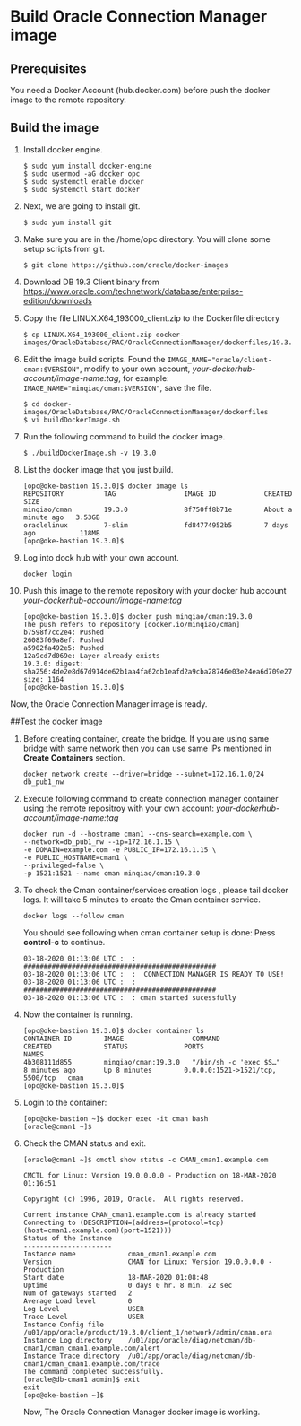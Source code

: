 # Build Oracle Connection Manager image

## Prerequisites

You need a Docker Account (hub.docker.com) before push the docker image to the remote repository.

## Build the image

1. Install docker engine.

   ```
   $ sudo yum install docker-engine
   $ sudo usermod -aG docker opc
   $ sudo systemctl enable docker
   $ sudo systemctl start docker
   ```

2. Next, we are going to install git.

   ```
   $ sudo yum install git
   ```

3. Make sure you are in the /home/opc directory. You will clone some setup scripts from git.

   ```
   $ git clone https://github.com/oracle/docker-images
   ```

4. Download DB 19.3 Client binary from https://www.oracle.com/technetwork/database/enterprise-edition/downloads

5. Copy the file LINUX.X64_193000_client.zip to the Dockerfile directory

   ```
   $ cp LINUX.X64_193000_client.zip docker-images/OracleDatabase/RAC/OracleConnectionManager/dockerfiles/19.3.0/
   ```

6. Edit the image build scripts. Found the ```IMAGE_NAME="oracle/client-cman:$VERSION"```, modify to  your own account,  *your-dockerhub-account/image-name:tag*, for example: ```IMAGE_NAME="minqiao/cman:$VERSION"```, save the file.

   ```
   $ cd docker-images/OracleDatabase/RAC/OracleConnectionManager/dockerfiles
   $ vi buildDockerImage.sh
   ```

7. Run the following command to build the docker image.

   ```
   $ ./buildDockerImage.sh -v 19.3.0
   ```

8. List the docker image that you just build.

   ```
   [opc@oke-bastion 19.3.0]$ docker image ls
   REPOSITORY          TAG                 IMAGE ID            CREATED              SIZE
   minqiao/cman        19.3.0              8f750ff8b71e        About a minute ago   3.53GB
   oraclelinux         7-slim              fd84774952b5        7 days ago           118MB
   [opc@oke-bastion 19.3.0]$ 
   ```

9. Log into dock hub with your own account.

   ```
   docker login
   ```

10. Push this image to the remote repository with your docker hub account *your-dockerhub-account/image-name:tag*

    ```
    [opc@oke-bastion 19.3.0]$ docker push minqiao/cman:19.3.0
    The push refers to repository [docker.io/minqiao/cman]
    b7598f7cc2e4: Pushed 
    26083f69a8ef: Pushed 
    a5902fa492e5: Pushed 
    12a9cd7d069e: Layer already exists 
    19.3.0: digest: sha256:4de2e8d67d914de62b1aa4fa62db1eafd2a9cba28746e03e24ea6d709e272839 size: 1164
    [opc@oke-bastion 19.3.0]$
    ```

Now, the Oracle Connection Manager image is ready.

##Test the docker image

1. Before creating container, create the bridge. If you are using same bridge with same network then you can use same IPs mentioned in **Create Containers** section.

   ```
   docker network create --driver=bridge --subnet=172.16.1.0/24 db_pub1_nw
   ```
   
3. Execute following command  to create connection manager container using the remote repositroy with your own account: *your-dockerhub-account/image-name:tag*

   ```
   docker run -d --hostname cman1 --dns-search=example.com \
   --network=db_pub1_nw --ip=172.16.1.15 \
   -e DOMAIN=example.com -e PUBLIC_IP=172.16.1.15 \
   -e PUBLIC_HOSTNAME=cman1 \
   --privileged=false \
   -p 1521:1521 --name cman minqiao/cman:19.3.0
   ```

4. To check the Cman container/services creation logs , please tail docker logs. It will take 5 minutes to create the Cman container service.

   ```
   docker logs --follow cman
   ```

   You should see following when cman container setup is done:  Press **control-c** to continue.

   ```
   03-18-2020 01:13:06 UTC :  : ################################################
   03-18-2020 01:13:06 UTC :  :  CONNECTION MANAGER IS READY TO USE!            
   03-18-2020 01:13:06 UTC :  : ################################################
   03-18-2020 01:13:06 UTC :  : cman started sucessfully
   ```

5. Now the container is running.

   ```
   [opc@oke-bastion 19.3.0]$ docker container ls
   CONTAINER ID        IMAGE                 COMMAND                  CREATED             STATUS              PORTS                              NAMES
   4b308111d855        minqiao/cman:19.3.0   "/bin/sh -c 'exec $S…"   8 minutes ago       Up 8 minutes        0.0.0.0:1521->1521/tcp, 5500/tcp   cman
   [opc@oke-bastion 19.3.0]$
   ```

6. Login to the container:

   ```
   [opc@oke-bastion ~]$ docker exec -it cman bash
   [oracle@cman1 ~]$
   ```

7. Check the CMAN status and exit.

   ```
   [oracle@cman1 ~]$ cmctl show status -c CMAN_cman1.example.com
   
   CMCTL for Linux: Version 19.0.0.0.0 - Production on 18-MAR-2020 01:16:51
   
   Copyright (c) 1996, 2019, Oracle.  All rights reserved.
   
   Current instance CMAN_cman1.example.com is already started
   Connecting to (DESCRIPTION=(address=(protocol=tcp)(host=cman1.example.com)(port=1521)))
   Status of the Instance
   ----------------------
   Instance name             cman_cman1.example.com
   Version                   CMAN for Linux: Version 19.0.0.0.0 - Production
   Start date                18-MAR-2020 01:08:48
   Uptime                    0 days 0 hr. 8 min. 22 sec
   Num of gateways started   2
   Average Load level        0
   Log Level                 USER
   Trace Level               USER
   Instance Config file      /u01/app/oracle/product/19.3.0/client_1/network/admin/cman.ora
   Instance Log directory    /u01/app/oracle/diag/netcman/db-cman1/cman_cman1.example.com/alert
   Instance Trace directory  /u01/app/oracle/diag/netcman/db-cman1/cman_cman1.example.com/trace
   The command completed successfully. 
   [oracle@db-cman1 admin]$ exit
   exit
   [opc@oke-bastion ~]$ 
   ```

   Now, The Oracle Connection Manager docker image is working.